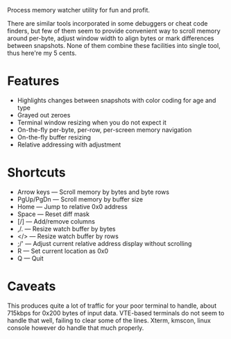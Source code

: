 Process memory watcher utility for fun and profit.

There are similar tools incorporated in some debuggers or cheat code finders, but few of them seem to provide convenient way to scroll memory around per-byte, adjust window width to align bytes or mark differences between snapshots. None of them combine these facilities into single tool, thus here're my 5 cents.

Features
=======

* Highlights changes between snapshots with color coding for age and type
* Grayed out zeroes
* Terminal window resizing when you do not expect it
* On-the-fly per-byte, per-row, per-screen memory navigation
* On-the-fly buffer resizing
* Relative addressing with adjustment

Shortcuts
========

* Arrow keys — Scroll memory by bytes and byte rows
* PgUp/PgDn — Scroll memory by buffer size
* Home — Jump to relative 0x0 address
* Space — Reset diff mask
* [/] — Add/remove columns
* ,/. — Resize watch buffer by bytes
* </> — Resize watch buffer by rows
* ;/' — Adjust current relative address display without scrolling
* R — Set current location as 0x0
* Q — Quit

Caveats
======

This produces quite a lot of traffic for your poor terminal to handle, about 715kbps for 0x200 bytes of input data. VTE-based terminals do not seem to handle that well, failing to clear some of the lines. Xterm, kmscon, linux console however do handle that much properly.
